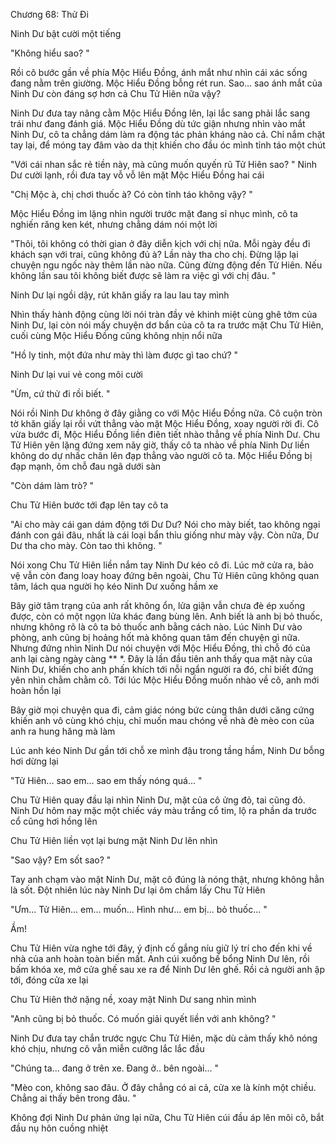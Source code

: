 




Chương 68: Thử Đi


Ninh Dư bật cười một tiếng

"Không hiểu sao? "

Rồi cô bước gần về phía Mộc Hiểu Đồng, ánh mắt như nhìn cái xác sống đang nằm trên giường. Mộc Hiểu Đồng bỗng rét run. Sao... sao ánh mắt của Ninh Dư còn đáng sợ hơn cả Chu Tử Hiên nữa vậy?

Ninh Dư đưa tay nâng cằm Mộc Hiểu Đồng lên, lại lắc sang phải lắc sang trái như đang đánh giá. Mộc Hiểu Đồng dù tức giận nhưng nhìn vào mắt Ninh Dư, cô ta chẳng dám làm ra động tác phản kháng nào cả. Chỉ nắm chặt tay lại, để móng tay đâm vào da thịt khiến cho đầu óc mình tỉnh táo một chút

"Với cái nhan sắc rẻ tiền này, mà cũng muốn quyến rũ Tử Hiên sao? " Ninh Dư cười lạnh, rồi đưa tay vỗ vỗ lên mặt Mộc Hiểu Đồng hai cái

"Chị Mộc à, chị chơi thuốc à? Có còn tỉnh táo không vậy? "

Mộc Hiểu Đồng im lặng nhìn người trước mặt đang sỉ nhục mình, cô ta nghiến răng ken két, nhưng chẳng dám nói một lời

"Thôi, tôi không có thời gian ở đây diễn kịch với chị nữa. Mỗi ngày đều đi khách sạn với trai, cũng không đủ à? Lần này tha cho chị. Đừng lặp lại chuyện ngu ngốc này thêm lần nào nữa. Cũng đừng động đến Tử Hiên. Nếu không lần sau tôi không biết được sẽ làm ra việc gì với chị đâu. "

Ninh Dư lại ngồi dậy, rút khăn giấy ra lau lau tay mình

Nhìn thấy hành động cùng lời nói tràn đầy vẻ khinh miệt cùng ghê tởm của Ninh Dư, lại còn nói mấy chuyện dơ bẩn của cô ta ra trước mặt Chu Tử Hiên, cuối cùng Mộc Hiểu Đồng cũng không nhịn nổi nữa

"Hồ ly tinh, một đứa như mày thì làm được gì tao chứ? "

Ninh Dư lại vui vẻ cong môi cười



"Ừm, cứ thử đi rồi biết. "

Nói rồi Ninh Dư không ở đây giằng co với Mộc Hiểu Đồng nữa. Cô cuộn tròn tờ khăn giấy lại rồi vứt thẳng vào mặt Mộc Hiểu Đồng, xoay người rời đi. Cô vừa bước đi, Mộc Hiểu Đồng liền điên tiết nhào thẳng về phía Ninh Dư. Chu Tử Hiên yên lặng đứng xem nãy giờ, thấy cô ta nhào về phía Ninh Dư liền không do dự nhấc chân lên đạp thẳng vào người cô ta. Mộc Hiểu Đồng bị đạp mạnh, ôm chỗ đau ngã dưới sàn

"Còn dám làm trò? "

Chu Tử Hiên bước tới đạp lên tay cô ta

"Ai cho mày cái gan dám động tới Dư Dư? Nói cho mày biết, tao không ngại đánh con gái đâu, nhất là cái loại bẩn thỉu giống như mày vậy. Còn nữa, Dư Dư tha cho mày. Còn tao thì không. "

Nói xong Chu Tử Hiên liền nắm tay Ninh Dư kéo cô đi. Lúc mở cửa ra, bảo vệ vẫn còn đang loay hoay đứng bên ngoài, Chu Tử Hiên cũng không quan tâm, lách qua người họ kéo Ninh Dư xuống hầm xe

Bây giờ tâm trạng của anh rất không ổn, lửa giận vẫn chưa đè ép xuống được, còn có một ngọn lửa khác đang bùng lên. Anh biết là anh bị bỏ thuốc, nhưng không rõ là cô ta bỏ thuốc anh bằng cách nào. Lúc Ninh Dư vào phòng, anh cũng bị hoảng hốt mà không quan tâm đến chuyện gì nữa. Nhưng đứng nhìn Ninh Dư nói chuyện với Mộc Hiểu Đồng, thì chỗ đó của anh lại càng ngày càng ** *. Đây là lần đầu tiên anh thấy qua mặt này của Ninh Dư, khiến cho anh phấn khích tới nỗi ngẩn người ra đó, chỉ biết đứng yên nhìn chằm chằm cô. Tới lúc Mộc Hiểu Đồng muốn nhào về cô, anh mới hoàn hồn lại

Bây giờ mọi chuyện qua đi, cảm giác nóng bức cùng thân dưới căng cứng khiến anh vô cùng khó chịu, chỉ muốn mau chóng về nhà đè mèo con của anh ra hung hăng mà làm

Lúc anh kéo Ninh Dư gần tới chỗ xe mình đậu trong tầng hầm, Ninh Dư bỗng hơi dừng lại

"Tử Hiên... sao em... sao em thấy nóng quá... "

Chu Tử Hiên quay đầu lại nhìn Ninh Dư, mặt của cô ửng đỏ, tai cũng đỏ. Ninh Dư hôm nay mặc một chiếc váy màu trắng cổ tim, lộ ra phần da trước cổ cũng hơi hồng lên



Chu Tử Hiên liền vọt lại bưng mặt Ninh Dư lên nhìn

"Sao vậy? Em sốt sao? "

Tay anh chạm vào mặt Ninh Dư, mặt cô đúng là nóng thật, nhưng không hẳn là sốt. Đột nhiên lúc này Ninh Dư lại ôm chầm lấy Chu Tử Hiên

"Ưm... Tử Hiên... em... muốn... Hình như... em bị... bỏ thuốc... "

Ầm!

Chu Tử Hiên vừa nghe tới đây, ý định cố gắng níu giữ lý trí cho đến khi về nhà của anh hoàn toàn biến mất. Anh cúi xuống bế bổng Ninh Dư lên, rồi bấm khóa xe, mở cửa ghế sau xe ra để Ninh Dư lên ghế. Rồi cả người anh ập tới, đóng cửa xe lại

Chu Tử Hiên thở nặng nề, xoay mặt Ninh Dư sang nhìn mình

"Anh cũng bị bỏ thuốc. Có muốn giải quyết liền với anh không? "

Ninh Dư đưa tay chắn trước ngực Chu Tử Hiên, mặc dù cảm thấy khô nóng khó chịu, nhưng cô vẫn miễn cưỡng lắc lắc đầu

"Chúng ta... đang ở trên xe. Đang ở.. bên ngoài... "

"Mèo con, không sao đâu. Ở đây chẳng có ai cả, cửa xe là kính một chiều. Chẳng ai thấy bên trong đâu. "

Không đợi Ninh Dư phản ứng lại nữa, Chu Tử Hiên cúi đầu áp lên môi cô, bắt đầu nụ hôn cuồng nhiệt




